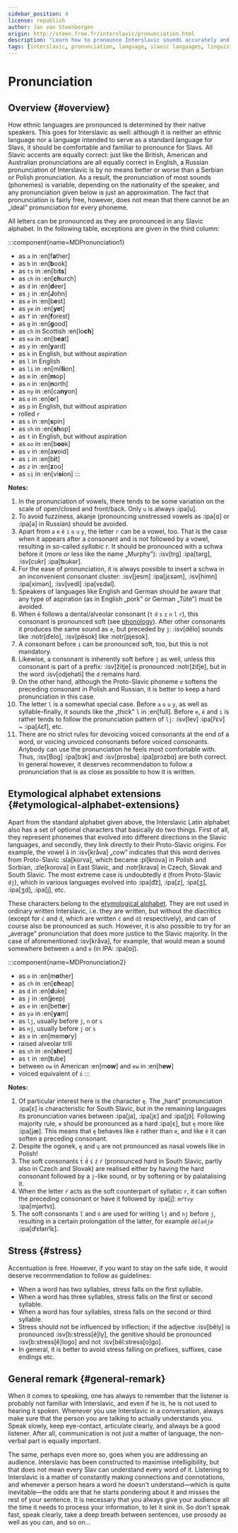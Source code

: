 ```yaml
---
sidebar_position: 4
license: republish
author: Jan van Steenbergen
origin: http://steen.free.fr/interslavic/pronunciation.html
description: "Learn how to pronounce Interslavic sounds accurately and effectively."
tags: [interslavic, pronunciation, language, slavic languages, linguistics]
---
```


# Pronunciation

## Overview \{#overview}

How ethnic languages are pronounced is determined by their native speakers. This goes for Interslavic as well: although it is neither an ethnic language nor a language intended to serve as a standard language for Slavs, it should be comfortable and familiar to pronounce for Slavs. All Slavic accents are equally correct: just like the British, American and Australian pronunciations are all equally correct in English, a Russian pronunciation of Interslavic is by no means better or worse than a Serbian or Polish pronunciation. As a result, the pronunciation of most sounds (phonemes) is variable, depending on the nationality of the speaker, and any pronunciation given below is just an approximation. The fact that pronunciation is fairly free, however, does not mean that there cannot be an „ideal” pronunciation for every phoneme.

All letters can be pronounced as they are pronounced in any Slavic alphabet. In the following table, exceptions are given in the third column:

:::component{name=MDPronunciation1}
* as `a` in :en[f**a**ther]
* as `b` in :en[**b**ook]
* as `ts` in :en[bi**ts**]
* as `ch` in :en[**ch**urch]
* as `d` in :en[**d**eer]
* as `j` in :en[**J**ohn]
* as `e` in :en[b**e**st]
* as `ye` in :en[**ye**t]
* as `f` in :en[**f**orest]
* as `g` in :en[**g**ood]
* as `ch` in Scottish :en[lo**ch**]
* as `ea` in :en[b**ea**t]
* as `y` in :en[**y**ard]
* as `k` in English, but without aspiration
* as `l` in English
* as `li` in :en[mil**li**on]
* as `m` in :en[**m**op]
* as `n` in :en[**n**orth]
* as `ny` in :en[ca**ny**on]
* as `o` in :en[**o**r]
* as `p` in English, but without aspiration
* rolled `r`
* as `s` in :en[**s**pin]
* as `sh` in :en[**sh**op]
* as `t` in English, but without aspiration
* as `oo` in :en[b**oo**k]
* as `v` in :en[a**v**oid]
* as `i` in :en[b**i**t]
* as `z` in :en[**z**oo]
* as `si` in :en[vi**si**on]
:::

**Notes:**

1. In the pronunciation of vowels, there tends to be some variation on the scale of open/closed and front/back. Only `u` is always :ipa[u].
2. To avoid fuzziness, akanje (pronouncing unstressed vowels as :ipa[ɑ] or :ipa[ə] in Russian) should be avoided.
3. Apart from `a` `e` `ě` `i` `o` `u` `y`, the letter `r` can be a vowel, too. That is the case when it appears after a consonant and is not followed by a vowel, resulting in so-called _syllabic r_. It should be pronounced with a schwa before it (more or less like the name „Murphy”): :isv[trg] :ipa[tərg], :isv[cukr] :ipa[ʦukər].
4. For the ease of pronunciation, it is always possible to insert a schwa in an inconvenient consonant cluster: :isv[jesm] :ipa[jɛsǝm], :isv[himn] :ipa[ximǝn], :isv[vedl] :ipa[vɛdǝl].
5. Speakers of languages like English and German should be aware that any type of aspiration (as in English „pork” or German „Tüte”) must be avoided.
6. When `ě` follows a dental/alveolar consonant (`t` `d` `s` `z` `n` `l` `r`), this consonant is pronounced soft (see [phonology][1]). After other consonants it produces the same sound as `e`, but preceded by `j`: :isv[dělo] sounds like :notr[ďelo], :isv[pěsok] like :notr[pjesok].
7. A consonant before `i` can be pronounced soft, too, but this is not mandatory.
8. Likewise, a consonant is inherently soft before `j` as well, unless this consonant is part of a prefix: :isv[žitje] is pronounced :notr[žiťje], but in the word :isv[odjehati] the `d` remains hard.
9. On the other hand, although the Proto-Slavic phoneme `e` softens the preceding consonant in Polish and Russian, it is better to keep a hard pronunciation in this case.
10. The letter `l` is a somewhat special case. Before `a` `o` `u` `y`, as well as syllable-finally, it sounds like the „thick” `l` in :en[full]. Before `e`, `ě` and `i` is rather tends to follow the pronunciation pattern of `lj`: :isv[lev] :ipa[lʲɛv] \~ :ipa[ʎɛf], etc.
11. There are no strict rules for devoicing voiced consonants at the end of a word, or voicing unvoiced consonants before voiced consonants. Anybody can use the pronunciation he feels most comfortable with. Thus, :isv[Bog] :ipa[bɔk] and :isv[prosba] :ipa[prɔzbɑ] are both correct. In general however, it deserves recommendation to follow a pronunciation that is as close as possible to how it is written.

## Etymological alphabet extensions \{#etymological-alphabet-extensions}

Apart from the standard alphabet given above, the Interslavic Latin alphabet also has a set of optional characters that basically do two things. First of all, they represent phonemes that evolved into different directions in the Slavic languages, and secondly, they link directly to their Proto-Slavic origins. For example, the vowel `å` in :isv[kråva] „cow” indicates that this word derives from Proto-Slavic :sla[korva], which became :pl[krova] in Polish and Sorbian, :zle[korova] in East Slavic, and :notr[krava] in Czech, Slovak and South Slavic. The most extreme case is undoubtedly `đ` (from Proto-Slavic `dj`), which in various languages evolved into :ipa[d͡z], :ipa[z], :ipa[ʒ], :ipa[ʒd], :ipa[j], etc.

These characters belong to the [etymological alphabet][2]. They are not used in ordinary written Interslavic, i.e. they are written, but without the diacritics (except for `ć` and `đ`, which are written `č` and `dž` respectively), and can of course also be pronounced as such. However, it is also possible to try for an „average” pronunciation that does more justice to the Slavic majority. In the case of aforementioned :isv[kråva], for example, that would mean a sound somewhere between `a` and `o` (in IPA: :ipa[ɒ]).

:::component{name=MDPronunciation2}
* as `o` in :en[m**o**ther]
* as `ch` in :en[**ch**eap]
* as `d` in :en[**d**uke]
* as `j` in :en[**j**eep]
* as `e` in :en[bett**e**r]
* as `ya` in :en[**ya**m]
* as `lj`, usually before `j`, `n` or `s`
* as `nj`, usually before `j` or `s`
* as `o` in :en[mem**o**ry]
* raised alveolar trill
* as `sh` in :en[**sh**eet]
* as `t` in :en[**t**ube]
* between `ow` in American :en[m**ow**] and `ew` in :en[h**ew**]
* voiced equivalent of `ś`
:::

**Notes:**

1. Of particular interest here is the character `ę`. The „hard” pronunciation :ipa[ɛ] is characteristic for South Slavic, but in the remaining languages its pronunciation varies between :ipa[ja], :ipa[jɛ] and :ipa[jɔ̃]. Following majority rule, `e` should be pronounced as a hard :ipa[ɛ], but `ę` more like :ipa[jæ]. This means that `ę` behaves like `ě` rather than `e`, and like `ě` it can soften a preceding consonant.
2. Despite the ogonek, `ę` and `ų` are not pronounced as nasal vowels like in Polish!
3. The soft consonants `t́` `d́` `ś` `ź` `ŕ` (pronounced hard in South Slavic, partly also in Czech and Slovak) are realised either by having the hard consonant followed by a `j`-like sound, or by softening or by palatalising it.
4. When the letter `ŕ` acts as the soft counterpart of syllabic `r`, it can soften the preceding consonant or have it followed by :ipa[j]: _`mŕtvy`_ :ipa[mjǝrtvɪ].
5. The soft consonants `ľ` and `ń` are used for writing `lj` and `nj` before `j`, resulting in a certain prolongation of the latter, for example _`dělańje`_ :ipa[dʲɛɫanʲĭɛ].

## Stress \{#stress}

Accentuation is free. However, if you want to stay on the safe side, it would deserve recommendation to follow as guidelines:

- When a word has two syllables, stress falls on the first syllable.
- When a word has three syllables, stress falls on the first or second syllable.
- When a word has four syllables, stress falls on the second or third syllable.
- Stress should not be influenced by inflection; if the adjective :isv[běly] is pronounced :isv[b:stress[ě]ly], the genitive should be pronounced :isv[b:stress[ě]logo] and not :isv[běl:stress[o]go].
- In general, it is better to avoid stress falling on prefixes, suffixes, case endings etc.

## General remark \{#general-remark}

When it comes to speaking, one has always to remember that the listener is probably not familiar with Interslavic, and even if he is, he is not used to hearing it spoken. Whenever you use Interslavic in a conversation, always make sure that the person you are talking to actually understands you. Speak slowly, keep eye-contact, articulate clearly, and always be a good listener. After all, communication is not just a matter of language, the non-verbal part is equally important.

The same, perhaps even more so, goes when you are addressing an audience. Interslavic has been constructed to maximise intelligibility, but that does not mean every Slav can understand every word of it. Listening to Interslavic is a matter of constantly making connections and connotations, and whenever a person hears a word he doesn't understand—which is quite inevitable—the odds are that he starts pondering about it and misses the rest of your sentence. It is necessary that you always give your audience all the time it needs to process your information, to let it sink in. So don't speak fast, speak clearly, take a deep breath between sentences, use prosody as well as you can, and so on...

[1]: ./phonology.md#hard_and_soft

[2]: orthography.md#etymological_alphabet
